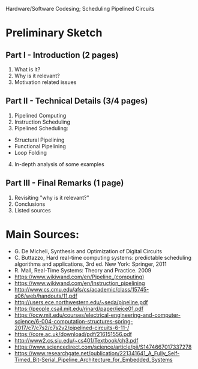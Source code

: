 Hardware/Software Codesing; Scheduling Pipelined Circuits


# Preliminary Sketch

## Part I - Introduction (2 pages)
1. What is it?
2. Why is it relevant?
3. Motivation related issues

## Part II - Technical Details (3/4 pages)
1. Pipelined Computing
2. Instruction Scheduling 
3. Pipelined Scheduling:
- Structural Pipelining
- Functional Pipelining
- Loop Folding
4. In-depth analysis of some examples

## Part III - Final Remarks (1 page)
1. Revisiting "why is it relevant?"
2. Conclusions
3. Listed sources


# Main Sources:
- G. De Micheli, Synthesis and Optimization of Digital Circuits
- C. Buttazzo, Hard real-time computing systems: predictable scheduling algorithms and applications, 3rd ed. New York: Springer, 2011
- R. Mall, Real-Time Systems: Theory and Practice. 2009
- https://www.wikiwand.com/en/Pipeline_(computing)
- https://www.wikiwand.com/en/Instruction_pipelining
- http://www.cs.cmu.edu/afs/cs/academic/class/15745-s06/web/handouts/11.pdf
- http://users.ece.northwestern.edu/~seda/pipeline.pdf
- https://people.csail.mit.edu/rinard/paper/ieice01.pdf
- https://ocw.mit.edu/courses/electrical-engineering-and-computer-science/6-004-computation-structures-spring-2017/c7/c7s2/c7s2v2/pipelined-circuits-6-11-/
- https://core.ac.uk/download/pdf/216151556.pdf
- http://www2.cs.siu.edu/~cs401/Textbook/ch3.pdf
- https://www.sciencedirect.com/science/article/pii/S1474667017337278
- https://www.researchgate.net/publication/221341641_A_Fully_Self-Timed_Bit-Serial_Pipeline_Architecture_for_Embedded_Systems
